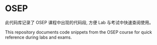 # OSEP

此代码库记录了 OSEP 课程中出现的代码段, 方便 Lab 与考试中快速查阅使用。

This repository documents code snippets from the OSEP course for quick reference during labs and exams.
